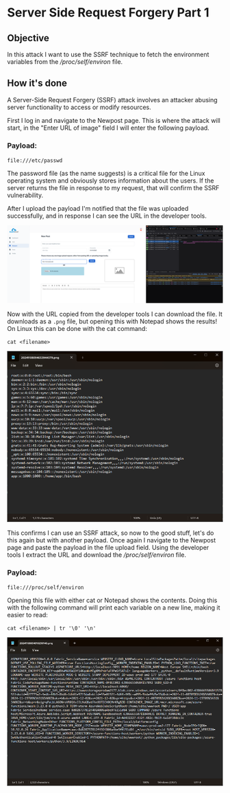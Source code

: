 # Server Side Request Forgery Part 1


## Objective

In this attack I want to use the SSRF technique to fetch the environment variables from the _/proc/self/environ_ file.

## How it's done

A Server-Side Request Forgery (SSRF) attack involves an attacker abusing server functionality to access or modify resources.

First I log in and navigate to the Newpost page. 
This is where the attack will start, in the "Enter URL of image" field I will enter the following payload.

### Payload:
```
file:///etc/passwd
```

The password file (as the name suggests) is a critical file for the Linux operating system and obviously stores information about the users. 
If the server returns the file in response to my request, that will confirm the SSRF vulnerability.

After I upload the payload I'm notified that the file was uploaded successfully, and in response I can see the URL in the developer tools.

![Payload uploaded successfully.png](..%2Fmedia%2FPayload%20uploaded%20successfully.png)

Now with the URL copied from the developer tools I can download the file. 
It downloads as a `.png` file, but opening this with Notepad shows the results!
On Linux this can be done with the cat command:

``` 
cat <filename>
```

![password file.png](..%2Fmedia%2Fpassword%20file.png)

This confirms I can use an SSRF attack, so now to the good stuff, let's do this again but with another payload.
Once again I navigate to the Newpost page and paste the payload in the file upload field.
Using the developer tools I extract the URL and download the _/proc/self/environ_ file.

### Payload:
``` 
file:///proc/self/environ
```

Opening this file with either cat or Notepad shows the contents.
Doing this with the following command will print each variable on a new line, making it easier to read:

``` 
cat <filename> | tr '\0' '\n'
```

![proc_self_environ file.png](..%2Fmedia%2Fproc_self_environ%20file.png)